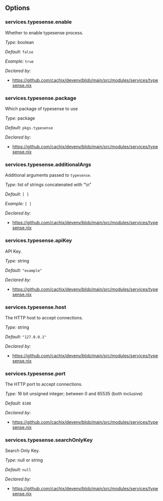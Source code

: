 [comment]: # (Do not edit this file as it is autogenerated. Go to docs/individual-docs if you want to make edits.)


[comment]: # (Please add your documentation on top of this line)

## Options

### services\.typesense\.enable



Whether to enable typesense process\.



*Type:*
boolean



*Default:*
` false `



*Example:*
` true `

*Declared by:*
 - [https://github\.com/cachix/devenv/blob/main/src/modules/services/typesense\.nix](https://github.com/cachix/devenv/blob/main/src/modules/services/typesense.nix)



### services\.typesense\.package



Which package of typesense to use



*Type:*
package



*Default:*
` pkgs.typesense `

*Declared by:*
 - [https://github\.com/cachix/devenv/blob/main/src/modules/services/typesense\.nix](https://github.com/cachix/devenv/blob/main/src/modules/services/typesense.nix)



### services\.typesense\.additionalArgs

Additional arguments passed to ` typesense `\.



*Type:*
list of strings concatenated with “\\n”



*Default:*
` [ ] `



*Example:*
` [ ] `

*Declared by:*
 - [https://github\.com/cachix/devenv/blob/main/src/modules/services/typesense\.nix](https://github.com/cachix/devenv/blob/main/src/modules/services/typesense.nix)



### services\.typesense\.apiKey



API Key\.



*Type:*
string



*Default:*
` "example" `

*Declared by:*
 - [https://github\.com/cachix/devenv/blob/main/src/modules/services/typesense\.nix](https://github.com/cachix/devenv/blob/main/src/modules/services/typesense.nix)



### services\.typesense\.host



The HTTP host to accept connections\.



*Type:*
string



*Default:*
` "127.0.0.1" `

*Declared by:*
 - [https://github\.com/cachix/devenv/blob/main/src/modules/services/typesense\.nix](https://github.com/cachix/devenv/blob/main/src/modules/services/typesense.nix)



### services\.typesense\.port



The HTTP port to accept connections\.



*Type:*
16 bit unsigned integer; between 0 and 65535 (both inclusive)



*Default:*
` 8108 `

*Declared by:*
 - [https://github\.com/cachix/devenv/blob/main/src/modules/services/typesense\.nix](https://github.com/cachix/devenv/blob/main/src/modules/services/typesense.nix)



### services\.typesense\.searchOnlyKey



Search Only Key\.



*Type:*
null or string



*Default:*
` null `

*Declared by:*
 - [https://github\.com/cachix/devenv/blob/main/src/modules/services/typesense\.nix](https://github.com/cachix/devenv/blob/main/src/modules/services/typesense.nix)
